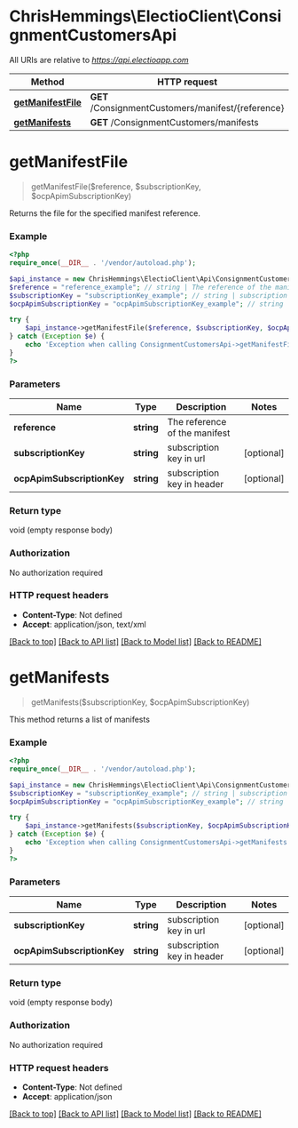 # ChrisHemmings\ElectioClient\ConsignmentCustomersApi

All URIs are relative to *https://api.electioapp.com*

Method | HTTP request | Description
------------- | ------------- | -------------
[**getManifestFile**](ConsignmentCustomersApi.md#getManifestFile) | **GET** /ConsignmentCustomers/manifest/{reference} | 
[**getManifests**](ConsignmentCustomersApi.md#getManifests) | **GET** /ConsignmentCustomers/manifests | 


# **getManifestFile**
> getManifestFile($reference, $subscriptionKey, $ocpApimSubscriptionKey)



Returns the file for the specified manifest reference.

### Example
```php
<?php
require_once(__DIR__ . '/vendor/autoload.php');

$api_instance = new ChrisHemmings\ElectioClient\Api\ConsignmentCustomersApi();
$reference = "reference_example"; // string | The reference of the manifest
$subscriptionKey = "subscriptionKey_example"; // string | subscription key in url
$ocpApimSubscriptionKey = "ocpApimSubscriptionKey_example"; // string | subscription key in header

try {
    $api_instance->getManifestFile($reference, $subscriptionKey, $ocpApimSubscriptionKey);
} catch (Exception $e) {
    echo 'Exception when calling ConsignmentCustomersApi->getManifestFile: ', $e->getMessage(), PHP_EOL;
}
?>
```

### Parameters

Name | Type | Description  | Notes
------------- | ------------- | ------------- | -------------
 **reference** | **string**| The reference of the manifest |
 **subscriptionKey** | **string**| subscription key in url | [optional]
 **ocpApimSubscriptionKey** | **string**| subscription key in header | [optional]

### Return type

void (empty response body)

### Authorization

No authorization required

### HTTP request headers

 - **Content-Type**: Not defined
 - **Accept**: application/json, text/xml

[[Back to top]](#) [[Back to API list]](../../README.md#documentation-for-api-endpoints) [[Back to Model list]](../../README.md#documentation-for-models) [[Back to README]](../../README.md)

# **getManifests**
> getManifests($subscriptionKey, $ocpApimSubscriptionKey)



This method returns a list of manifests

### Example
```php
<?php
require_once(__DIR__ . '/vendor/autoload.php');

$api_instance = new ChrisHemmings\ElectioClient\Api\ConsignmentCustomersApi();
$subscriptionKey = "subscriptionKey_example"; // string | subscription key in url
$ocpApimSubscriptionKey = "ocpApimSubscriptionKey_example"; // string | subscription key in header

try {
    $api_instance->getManifests($subscriptionKey, $ocpApimSubscriptionKey);
} catch (Exception $e) {
    echo 'Exception when calling ConsignmentCustomersApi->getManifests: ', $e->getMessage(), PHP_EOL;
}
?>
```

### Parameters

Name | Type | Description  | Notes
------------- | ------------- | ------------- | -------------
 **subscriptionKey** | **string**| subscription key in url | [optional]
 **ocpApimSubscriptionKey** | **string**| subscription key in header | [optional]

### Return type

void (empty response body)

### Authorization

No authorization required

### HTTP request headers

 - **Content-Type**: Not defined
 - **Accept**: application/json

[[Back to top]](#) [[Back to API list]](../../README.md#documentation-for-api-endpoints) [[Back to Model list]](../../README.md#documentation-for-models) [[Back to README]](../../README.md)

